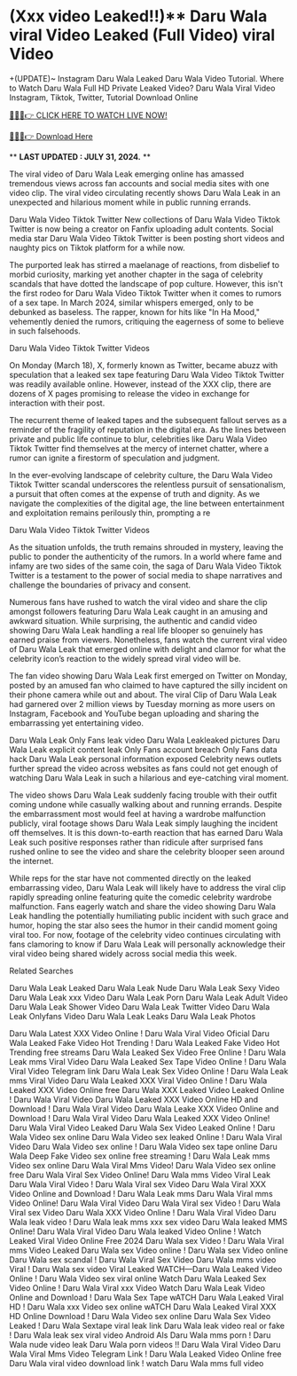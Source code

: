 # (Xxx video Leaked!!)** Daru Wala viral Video Leaked (Full Video) viral Video

+(UPDATE)~ Instagram Daru Wala Leaked Daru Wala Video Tutorial​. Where to Watch Daru Wala Full HD Private Leaked Video? Daru Wala Viral Video Instagram, Tiktok, Twitter, Tutorial Download Online

[🔴🔥🔥👉 CLICK HERE TO WATCH LIVE NOW!](https://unigior.site/)

[🔴🔥🔥👉 Download Here](https://unigior.site/)

** **LAST UPDATED : JULY 31, 2024.** **

The viral video of Daru Wala Leak emerging online has amassed tremendous views across fan accounts and social media sites with one video clip. The viral video circulating recently shows Daru Wala Leak in an unexpected and hilarious moment while in public running errands.

Daru Wala Video Tiktok Twitter New collections of Daru Wala Video Tiktok Twitter is now being a creator on Fanfix uploading adult contents. Social media star Daru Wala Video Tiktok Twitter is been posting short videos and naughty pics on Tiktok platform for a while now.

The purported leak has stirred a maelanage of reactions, from disbelief to morbid curiosity, marking yet another chapter in the saga of celebrity scandals that have dotted the landscape of pop culture. However, this isn't the first rodeo for Daru Wala Video Tiktok Twitter when it comes to rumors of a sex tape. In March 2024, similar whispers emerged, only to be debunked as baseless. The rapper, known for hits like "In Ha Mood," vehemently denied the rumors, critiquing the eagerness of some to believe in such falsehoods.

Daru Wala Video Tiktok Twitter Videos

On Monday (March 18), X, formerly known as Twitter, became abuzz with speculation that a leaked sex tape featuring Daru Wala Video Tiktok Twitter was readily available online. However, instead of the XXX clip, there are dozens of X pages promising to release the video in exchange for interaction with their post.

The recurrent theme of leaked tapes and the subsequent fallout serves as a reminder of the fragility of reputation in the digital era. As the lines between private and public life continue to blur, celebrities like Daru Wala Video Tiktok Twitter find themselves at the mercy of internet chatter, where a rumor can ignite a firestorm of speculation and judgment.

In the ever-evolving landscape of celebrity culture, the Daru Wala Video Tiktok Twitter scandal underscores the relentless pursuit of sensationalism, a pursuit that often comes at the expense of truth and dignity. As we navigate the complexities of the digital age, the line between entertainment and exploitation remains perilously thin, prompting a re

Daru Wala Video Tiktok Twitter Videos

As the situation unfolds, the truth remains shrouded in mystery, leaving the public to ponder the authenticity of the rumors. In a world where fame and infamy are two sides of the same coin, the saga of Daru Wala Video Tiktok Twitter is a testament to the power of social media to shape narratives and challenge the boundaries of privacy and consent.

Numerous fans have rushed to watch the viral video and share the clip amongst followers featuring Daru Wala Leak caught in an amusing and awkward situation. While surprising, the authentic and candid video showing Daru Wala Leak handling a real life blooper so genuinely has earned praise from viewers. Nonetheless, fans watch the current viral video of Daru Wala Leak that emerged online with delight and clamor for what the celebrity icon’s reaction to the widely spread viral video will be.

The fan video showing Daru Wala Leak first emerged on Twitter on Monday, posted by an amused fan who claimed to have captured the silly incident on their phone camera while out and about. The viral Clip of Daru Wala Leak had garnered over 2 million views by Tuesday morning as more users on Instagram, Facebook and YouTube began uploading and sharing the embarrassing yet entertaining video.

Daru Wala Leak Only Fans leak video
Daru Wala Leakleaked pictures
Daru Wala Leak explicit content leak
Only Fans account breach
Only Fans data hack
Daru Wala Leak personal information exposed
Celebrity news outlets further spread the video across websites as fans could not get enough of watching Daru Wala Leak in such a hilarious and eye-catching viral moment.

The video shows Daru Wala Leak suddenly facing trouble with their outfit coming undone while casually walking about and running errands. Despite the embarrassment most would feel at having a wardrobe malfunction publicly, viral footage shows Daru Wala Leak simply laughing the incident off themselves. It is this down-to-earth reaction that has earned Daru Wala Leak such positive responses rather than ridicule after surprised fans rushed online to see the video and share the celebrity blooper seen around the internet.

While reps for the star have not commented directly on the leaked embarrassing video, Daru Wala Leak will likely have to address the viral clip rapidly spreading online featuring quite the comedic celebrity wardrobe malfunction. Fans eagerly watch and share the video showing Daru Wala Leak handling the potentially humiliating public incident with such grace and humor, hoping the star also sees the humor in their candid moment going viral too. For now, footage of the celebrity video continues circulating with fans clamoring to know if Daru Wala Leak will personally acknowledge their viral video being shared widely across social media this week.

Related Searches

Daru Wala Leak Leaked Daru Wala Leak Nude Daru Wala Leak Sexy Video Daru Wala Leak xxx Video Daru Wala Leak Porn Daru Wala Leak Adult Video Daru Wala Leak Shower Video Daru Wala Leak Twitter Video Daru Wala Leak Onlyfans Video Daru Wala Leak Leaks Daru Wala Leak Photos

Daru Wala Latest XXX Video Online ! Daru Wala Viral Video Oficial
Daru Wala Leaked Fake Video Hot Trending ! Daru Wala Leaked Fake Video Hot Trending free streams
Daru Wala Leaked Sex Video Free Online ! Daru Wala Leak mms Viral Video
Daru Wala Leaked Sex Tape Video Online ! Daru Wala Viral Video Telegram link
Daru Wala Leak Sex Video Online ! Daru Wala Leak mms Viral Video
Daru Wala Leaked XXX Viral Video Online ! Daru Wala Leaked XXX Video Online free
Daru Wala XXX Leaked Video Leaked Online ! Daru Wala Viral Video
Daru Wala Leaked XXX Video Online HD and Download ! Daru Wala Viral Video
Daru Wala Leake XXX Video Online and Download ! Daru Wala Viral Video
Daru Wala Leaked XXX Video Online! Daru Wala Viral Video Leaked
Daru Wala Sex Video Leaked Online ! Daru Wala Video sex online
Daru Wala Video sex leaked Online ! Daru Wala Viral Video
Daru Wala Video sex online ! Daru Wala Video sex tape online
Daru Wala Deep Fake Video sex online free streaming ! Daru Wala Leak mms Video sex online
Daru Wala Viral Mms Video! Daru Wala Video sex online free
Daru Wala Viral Sex Video Online! Daru Wala mms Video Viral Leak
Daru Wala Viral Video ! Daru Wala Viral sex Video
Daru Wala Viral XXX Video Online and Download ! Daru Wala Leak mms
Daru Wala Viral mms Video Online! Daru Wala Viral Video
Daru Wala Viral sex Video ! Daru Wala Viral sex Video
Daru Wala XXX Video Online ! Daru Wala Viral Video
Daru Wala leak video ! Daru Wala leak mms xxx sex video
Daru Wala leaked MMS Online! Daru Wala Viral Video
Daru Wala leaked Video Online ! Watch Leaked Viral Video Online Free 2024
Daru Wala sex Video ! Daru Wala Viral mms Video Leaked
Daru Wala sex Video online ! Daru Wala sex Video online
Daru Wala sex scandal ! Daru Wala Viral Sex Video
Daru Wala mms video Viral ! Daru Wala sex video Viral Leaked
WATCH—Daru Wala Leaked Video Online ! Daru Wala Video sex viral online
Watch Daru Wala Leaked Sex Video Online ! Daru Wala Viral xxx Video
Watch Daru Wala Leak Video Online and Download ! Daru Wala Sex Tape
wATCH Daru Wala Leaked Viral HD ! Daru Wala xxx Video sex online
wATCH Daru Wala Leaked Viral XXX HD Online Download ! Daru Wala Video sex online
Daru Wala Sex Video Leaked ! Daru Wala Sextape viral leak link
Daru Wala leak video real or fake ! Daru Wala leak sex viral video Android AIs
Daru Wala mms porn ! Daru Wala nude video leak
Daru Wala porn videos !! Daru Wala Viral Video
Daru Wala Viral Mms Video Telegram Link ! Daru Wala Leaked Video Online free
Daru Wala viral video download link ! watch Daru Wala mms full video
